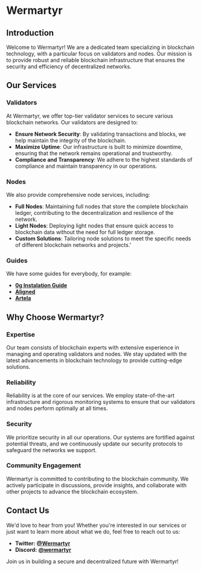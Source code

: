# Wermartyr

## Introduction

Welcome to Wermartyr! We are a dedicated team specializing in blockchain technology, with a particular focus on validators and nodes. Our mission is to provide robust and reliable blockchain infrastructure that ensures the security and efficiency of decentralized networks.

## Our Services

### Validators

At Wermartyr, we offer top-tier validator services to secure various blockchain networks. Our validators are designed to:
- **Ensure Network Security**: By validating transactions and blocks, we help maintain the integrity of the blockchain.
- **Maximize Uptime**: Our infrastructure is built to minimize downtime, ensuring that the network remains operational and trustworthy.
- **Compliance and Transparency**: We adhere to the highest standards of compliance and maintain transparency in our operations.

### Nodes

We also provide comprehensive node services, including:
- **Full Nodes**: Maintaining full nodes that store the complete blockchain ledger, contributing to the decentralization and resilience of the network.
- **Light Nodes**: Deploying light nodes that ensure quick access to blockchain data without the need for full ledger storage.
- **Custom Solutions**: Tailoring node solutions to meet the specific needs of different blockchain networks and projects.'

### Guides

We have some guides for everybody, for example:
- [**0g Instalation Guide**](https://github.com/Wermartyr/instructions/blob/main/0gInstallation.md)
- [**Aligned**](https://github.com/Wermartyr/instructions/blob/main/AlignedInstallation.md)
- [**Artela**](https://github.com/Wermartyr/instructions/blob/main/ArtelaInstallation.md)

## Why Choose Wermartyr?

### Expertise

Our team consists of blockchain experts with extensive experience in managing and operating validators and nodes. We stay updated with the latest advancements in blockchain technology to provide cutting-edge solutions.

### Reliability

Reliability is at the core of our services. We employ state-of-the-art infrastructure and rigorous monitoring systems to ensure that our validators and nodes perform optimally at all times.

### Security

We prioritize security in all our operations. Our systems are fortified against potential threats, and we continuously update our security protocols to safeguard the networks we support.

### Community Engagement

Wermartyr is committed to contributing to the blockchain community. We actively participate in discussions, provide insights, and collaborate with other projects to advance the blockchain ecosystem.

## Contact Us

We'd love to hear from you! Whether you're interested in our services or just want to learn more about what we do, feel free to reach out to us:

- **Twitter:** **[@Wermartyr](https://x.com/Wermartyr)**
- **Discord:** **[@wermartyr](https://discordapp.com/users/846596268556943393)**

Join us in building a secure and decentralized future with Wermartyr!
